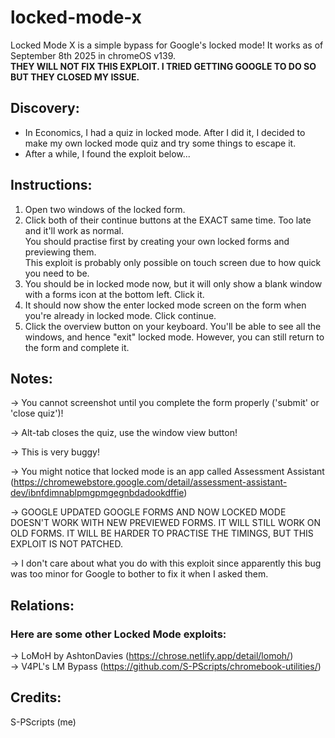 # locked-mode-x
Locked Mode X is a simple bypass for Google's locked mode! It works as of September 8th 2025 in chromeOS v139. <br>
**THEY WILL NOT FIX THIS EXPLOIT. I TRIED GETTING GOOGLE TO DO SO BUT THEY CLOSED MY ISSUE.**

## Discovery:
- In Economics, I had a quiz in locked mode. After I did it, I decided to make my own locked mode quiz and try some things to escape it.
- After a while, I found the exploit below...

## Instructions:
1. Open two windows of the locked form.
2. Click both of their continue buttons at the EXACT same time. Too late and it'll work as normal. <br>
   You should practise first by creating your own locked forms and previewing them. <br>
   This exploit is probably only possible on touch screen due to how quick you need to be. <br>
4. You should be in locked mode now, but it will only show a blank window with a forms icon at the bottom left. Click it.
5. It should now show the enter locked mode screen on the form when you're already in locked mode. Click continue.
6. Click the overview button on your keyboard. You'll be able to see all the windows, and hence "exit" locked mode. However, you can still return to the form and complete it.

## Notes:
-> You cannot screenshot until you complete the form properly ('submit' or 'close quiz')! <br>

-> Alt-tab closes the quiz, use the window view button! <br>

-> This is very buggy! <br>

-> You might notice that locked mode is an app called Assessment Assistant (https://chromewebstore.google.com/detail/assessment-assistant-dev/ibnfdimnablpmgpmgegnbdadookdffie) <br>

-> GOOGLE UPDATED GOOGLE FORMS AND NOW LOCKED MODE DOESN'T WORK WITH NEW PREVIEWED FORMS. IT WILL STILL WORK ON OLD FORMS. IT WILL BE HARDER TO PRACTISE THE TIMINGS, BUT THIS EXPLOIT IS NOT PATCHED. <br> 

-> I don't care about what you do with this exploit since apparently this bug was too minor for Google to bother to fix it when I asked them. <br>

## Relations:
### Here are some other Locked Mode exploits:
-> LoMoH by AshtonDavies (https://chrose.netlify.app/detail/lomoh/) <br>
-> V4PL's LM Bypass (https://github.com/S-PScripts/chromebook-utilities/)

## Credits:
S-PScripts (me)
